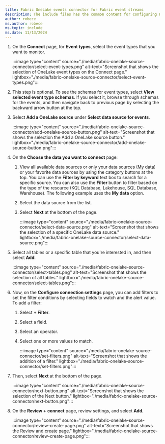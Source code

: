 ```yaml
---
title: Fabric OneLake events connector for Fabric event streams
description: The include files has the common content for configuring Fabric OneLake events connector for Fabric event streams and Real-Time hub. 
author: robece
ms.author: robece
ms.topic: include
ms.date: 11/13/2024
---
```


1. On the **Connect** page, for **Event types**, select the event types that you want to monitor.

    :::image type="content" source="./media/fabric-onelake-source-connector/select-event-types.png" alt-text="Screenshot that shows the selection of OneLake event types on the Connect page." lightbox="./media/fabric-onelake-source-connector/select-event-types.png":::
1. This step is optional. To see the schemas for event types,  select **View selected event type schemas**. If you select it, browse through schemas for the events, and then navigate back to previous page by selecting the backward arrow button at the top. 
1. Select **Add a OneLake source** under **Select data source for events**. 

    :::image type="content" source="./media/fabric-onelake-source-connector/add-onelake-source-button.png" alt-text="Screenshot that shows the selection the Add a OneLake source button." lightbox="./media/fabric-onelake-source-connector/add-onelake-source-button.png":::    
1. On the **Choose the data you want to connect** page:
    1. View all available data sources or only your data sources (My data) or your favorite data sources by using the category buttons at the top. You can use the **Filter by keyword** text box to search for a specific source. You can also use the **Filter** button to filter based on the type of the resource (KQL Database, Lakehouse, SQL Database, Warehouse). The following example uses the **My data** option.  
    1. Select the data source from the list. 
    1. Select **Next** at the bottom of the page. 
    
        :::image type="content" source="./media/fabric-onelake-source-connector/select-data-source.png" alt-text="Screenshot that shows the selection of a specific OneLake data source." lightbox="./media/fabric-onelake-source-connector/select-data-source.png":::       
1. Select all tables or a specific table that you're interested in, and then select **Add**. 

    :::image type="content" source="./media/fabric-onelake-source-connector/select-tables.png" alt-text="Screenshot that shows the selection of all tables." lightbox="./media/fabric-onelake-source-connector/select-tables.png":::       
1. Now, on the **Configure connection settings** page, you can add filters to set the filter conditions by selecting fields to watch and the alert value. To add a filter:
    1. Select **+ Filter**. 
    1. Select a field.
    1. Select an operator.
    1. Select one or more values to match. 
 
        :::image type="content" source="./media/fabric-onelake-source-connector/set-filters.png" alt-text="Screenshot that shows the addition of a filter." lightbox="./media/fabric-onelake-source-connector/set-filters.png":::       
1. Then, select **Next** at the bottom of the page.

    :::image type="content" source="./media/fabric-onelake-source-connector/next-button.png" alt-text="Screenshot that shows the selection of the Next button." lightbox="./media/fabric-onelake-source-connector/next-button.png":::
1. On the **Review + connect** page, review settings, and select **Add**.

    :::image type="content" source="./media/fabric-onelake-source-connector/review-create-page.png" alt-text="Screenshot that shows the Review and create page." lightbox="./media/fabric-onelake-source-connector/review-create-page.png":::